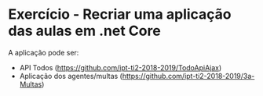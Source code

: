 # Exercício - Recriar uma aplicação das aulas em .net Core

A aplicação pode ser:

-   API Todos (https://github.com/ipt-ti2-2018-2019/TodoApiAjax)
-   Aplicação dos agentes/multas (https://github.com/ipt-ti2-2018-2019/3a-Multas)
